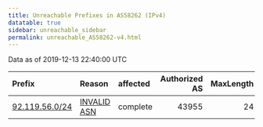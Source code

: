 ```yaml
---
title: Unreachable Prefixes in AS58262 (IPv4)
datatable: true
sidebar: unreachable_sidebar
permalink: unreachable_AS58262-v4.html
---
```


Data as of 2019-12-13 22:40:00 UTC


<div class="datatable-begin"></div>

| Prefix                                                 | Reason                                                                                                | affected   |   Authorized AS |   MaxLength | Anchor                                         |   unreachable /24s |
|:-------------------------------------------------------|:------------------------------------------------------------------------------------------------------|:-----------|----------------:|------------:|:-----------------------------------------------|-------------------:|
| [92.119.56.0/24](https://stat.ripe.net/92.119.56.0/24) | [INVALID ASN](https://rpki-validator.ripe.net/announcement-preview?asn=AS58262&prefix=92.119.56.0/24) | complete   |           43955 |          24 | [RIPE](unreachable_RIPE_NCC_RPKI_Root-v4.html) |                  1 |

<div class="datatable-end"></div>
